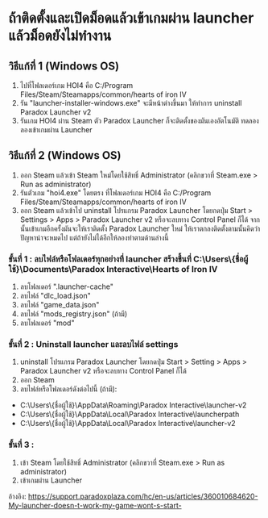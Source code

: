 # ถ้าติดตั้งและเปิดม็อดแล้วเข้าเกมผ่าน launcher แล้วม็อดยังไม่ทำงาน

## วิธีแก้ที่ 1 (Windows OS)
1. ไปที่โฟลเดอร์เกม HOI4 คือ C:/Program Files/Steam/Steamapps/common/hearts of iron IV
2. รัน "launcher-installer-windows.exe" จะมีหน้าต่างขึ้นมา ให้ทำการ uninstall Paradox Launcher v2
3. รันเกม HOI4 ผ่าน Steam ตัว Paradox Launcher ก็จะติดตั้งของมันเองอัตโนมัติ ทดลองลองเข้าเกมผ่าน Launcher

## วิธีแก้ที่ 2 (Windows OS)
1. ออก Steam แล้วเข้า Steam ใหม่โดยใช้สิทธิ์ Administrator (คลิกขวาที่ Steam.exe > Run as administrator)
2. รันตัวเกม "hoi4.exe" โดยตรง ที่โฟลเดอร์เกม HOI4 คือ C:/Program Files/Steam/Steamapps/common/hearts of iron IV
3. ออก Steam แล้วเข้าไป uninstall โปรแกรม Paradox Launcher โดยกดปุ่ม Start > Settings > Apps > Paradox Launcher v2 หรือจะลบทาง Control Panel ก็ได้ จากนั้นเข้าเกมอีกครั้งมันจะให้เราติดตั้ง Paradox Launcher ใหม่ ให้เราตกลงติดตั้งตามนั้นคิดว่าปัญหาน่าจะหมดไป แต่ถ้ายังไม่ได้อีกให้ลองทำตามด้านล่างนี้

 ### ขั้นที่ 1 : ลบไฟล์หรือโฟลเดอร์ทุกอย่างที่ launcher สร้างขึ้นที่ C:\Users\\{ชื่อผู้ใช้}\Documents\Paradox Interactive\Hearts of Iron IV
 1. ลบโฟลเดอร์ ".launcher-cache"
 2. ลบไฟล์ "dlc_load.json"
 3. ลบไฟล์ "game_data.json"
 4. ลบไฟล์ "mods_registry.json" (ถ้ามี)
 5. ลบโฟลเดอร์ "mod"

 ### ขั้นที่ 2 : Uninstall launcher และลบไฟล์ settings
 1. uninstall โปรแกรม Paradox Launcher โดยกดปุ่ม Start > Setting > Apps > Paradox Launcher v2 หรือจะลบทาง Control Panel ก็ได้ 
 2. ออก Steam 
 3. ลบไฟล์หรือโฟลเดอร์ดังต่อไปนี้ (ถ้ามี):
   - C:\Users\\{ชื่อผู้ใช้}\AppData\Roaming\Paradox Interactive\launcher-v2
   - C:\Users\\{ชื่อผู้ใช้}\AppData\Local\Paradox Interactive\launcherpath
   - C:\Users\\{ชื่อผู้ใช้}\AppData\Local\Paradox Interactive\launcher-v2

 ### ขั้นที่ 3 : 
 1. เข้า Steam โดยใช้สิทธิ์ Administrator (คลิกขวาที่ Steam.exe > Run as administrator) 
 2. เข้าเกมผ่าน Launcher 


อ้างอิง:
https://support.paradoxplaza.com/hc/en-us/articles/360010684620-My-launcher-doesn-t-work-my-game-wont-s-start-
